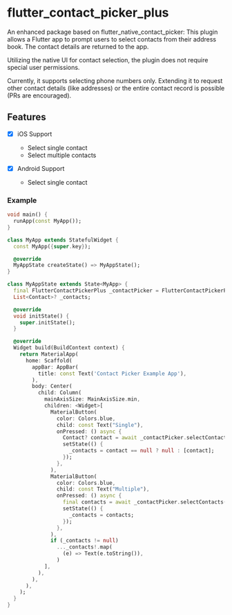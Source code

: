 # flutter_contact_picker_plus

An enhanced package based on flutter_native_contact_picker: This plugin allows a Flutter app to prompt users to select contacts from their address book. The contact details are returned to the app.

Utilizing the native UI for contact selection, the plugin does not require special user permissions.

Currently, it supports selecting phone numbers only. Extending it to request other contact details (like addresses) or the entire contact record is possible (PRs are encouraged).

## Features

- [x] iOS Support

  - Select single contact
  - Select multiple contacts

- [x] Android Support
  - Select single contact

### Example

```dart
void main() {
  runApp(const MyApp());
}

class MyApp extends StatefulWidget {
  const MyApp({super.key});

  @override
  MyAppState createState() => MyAppState();
}

class MyAppState extends State<MyApp> {
  final FlutterContactPickerPlus _contactPicker = FlutterContactPickerPlus();
  List<Contact>? _contacts;

  @override
  void initState() {
    super.initState();
  }

  @override
  Widget build(BuildContext context) {
    return MaterialApp(
      home: Scaffold(
        appBar: AppBar(
          title: const Text('Contact Picker Example App'),
        ),
        body: Center(
          child: Column(
            mainAxisSize: MainAxisSize.min,
            children: <Widget>[
              MaterialButton(
                color: Colors.blue,
                child: const Text("Single"),
                onPressed: () async {
                  Contact? contact = await _contactPicker.selectContact();
                  setState(() {
                    _contacts = contact == null ? null : [contact];
                  });
                },
              ),
              MaterialButton(
                color: Colors.blue,
                child: const Text("Multiple"),
                onPressed: () async {
                  final contacts = await _contactPicker.selectContacts();
                  setState(() {
                    _contacts = contacts;
                  });
                },
              ),
              if (_contacts != null)
                ..._contacts!.map(
                  (e) => Text(e.toString()),
                )
            ],
          ),
        ),
      ),
    );
  }
}


```
